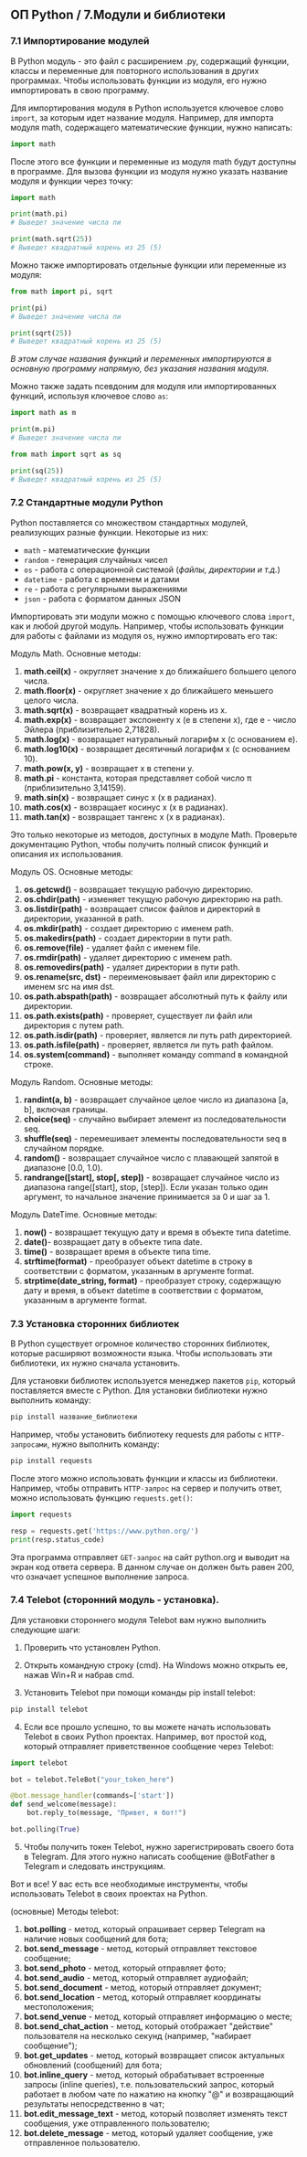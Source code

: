 ## ОП Python / 7.Модули и библиотеки

### 7.1 Импортирование модулей

В Python модуль - это файл с расширением .py, содержащий функции, классы и переменные для повторного использования в других программах. Чтобы использовать функции из модуля, его нужно импортировать в свою программу.

Для импортирования модуля в Python используется ключевое слово `import`, за которым идет название модуля. Например, для импорта модуля math, содержащего математические функции, нужно написать:

```python
import math
```

После этого все функции и переменные из модуля math будут доступны в программе. Для вызова функции из модуля нужно указать название модуля и функции через точку:

```python
import math

print(math.pi)
# Выведет значение числа пи

print(math.sqrt(25))
# Выведет квадратный корень из 25 (5)
```

Можно также импортировать отдельные функции или переменные из модуля:

```python
from math import pi, sqrt

print(pi)
# Выведет значение числа пи

print(sqrt(25))
# Выведет квадратный корень из 25 (5)
```

_В этом случае названия функций и переменных импортируются в основную программу напрямую, без указания названия модуля._

Можно также задать псевдоним для модуля или импортированных функций, используя ключевое слово `as`:

```python
import math as m

print(m.pi)
# Выведет значение числа пи

from math import sqrt as sq

print(sq(25))
# Выведет квадратный корень из 25 (5)
```

### 7.2 Стандартные модули Python

Python поставляется со множеством стандартных модулей, реализующих разные функции. Некоторые из них:

- `math` - математические функции
- `random` - генерация случайных чисел
- `os` - работа с операционной системой (_файлы, директории и т.д._)
- `datetime` - работа с временем и датами
- `re` - работа с регулярными выражениями
- `json` - работа с форматом данных JSON

Импортировать эти модули можно с помощью ключевого слова `import`, как и любой другой модуль. Например, чтобы использовать функции для работы с файлами из модуля os, нужно импортировать его так:

Модуль Math. Основные методы:

1. **math.ceil(x)** - округляет значение x до ближайшего большего целого числа.
2. **math.floor(x)** - округляет значение x до ближайшего меньшего целого числа.
3. **math.sqrt(x)** - возвращает квадратный корень из x.
4. **math.exp(x)** - возвращает экспоненту x (e в степени x), где e - число Эйлера (приблизительно 2,71828).
5. **math.log(x)** - возвращает натуральный логарифм x (с основанием e).
6. **math.log10(x)** - возвращает десятичный логарифм x (с основанием 10).
7. **math.pow(x, y)** - возвращает x в степени y.
8. **math.pi** - константа, которая представляет собой число π (приблизительно 3,14159).
9. **math.sin(x)** - возвращает синус x (x в радианах).
10. **math.cos(x)** - возвращает косинус x (x в радианах).
11. **math.tan(x)** - возвращает тангенс x (x в радианах).

Это только некоторые из методов, доступных в модуле Math. Проверьте документацию Python, чтобы получить полный список функций и описания их использования.

Модуль OS. Основные методы:

1. **os.getcwd()** - возвращает текущую рабочую директорию.
2. **os.chdir(path)** - изменяет текущую рабочую директорию на path.
3. **os.listdir(path)** - возвращает список файлов и директорий в директории, указанной в path.
4. **os.mkdir(path)** - создает директорию с именем path.
5. **os.makedirs(path)** - создает директории в пути path.
6. **os.remove(file)** - удаляет файл с именем file.
7. **os.rmdir(path)** - удаляет директорию с именем path.
8. **os.removedirs(path)** - удаляет директории в пути path.
9. **os.rename(src, dst)** - переименовывает файл или директорию с именем src на имя dst.
10. **os.path.abspath(path)** - возвращает абсолютный путь к файлу или директории.
11. **os.path.exists(path)** - проверяет, существует ли файл или директория с путем path.
12. **os.path.isdir(path)** - проверяет, является ли путь path директорией.
13. **os.path.isfile(path)** - проверяет, является ли путь path файлом.
14. **os.system(command)** - выполняет команду command в командной строке.

Модуль Random. Основные методы:

1. **randint(a, b)** - возвращает случайное целое число из диапазона [a, b], включая границы.
2. **choice(seq)** - случайно выбирает элемент из последовательности seq.
3. **shuffle(seq)** - перемешивает элементы последовательности seq в случайном порядке.
4. **random()** - возвращает случайное число с плавающей запятой в диапазоне [0.0, 1.0).
5. **randrange([start], stop[, step])** - возвращает случайное число из диапазона range([start], stop, [step]). Если указан только один аргумент, то начальное значение принимается за 0 и шаг за 1.

Модуль DateTime. Основные методы:

1. **now()** - возвращает текущую дату и время в объекте типа datetime.
2. **date()**- возвращает дату в объекте типа date.
3. **time()** - возвращает время в объекте типа time.
4. **strftime(format)** - преобразует объект datetime в строку в соответствии с форматом, указанным в аргументе format.
5. **strptime(date_string, format)** - преобразует строку, содержащую дату и время, в объект datetime в соответствии с форматом, указанным в аргументе format.

### 7.3 Установка сторонних библиотек

В Python существует огромное количество сторонних библиотек, которые расширяют возможности языка. Чтобы использовать эти библиотеки, их нужно сначала установить.

Для установки библиотек используется менеджер пакетов `pip`, который поставляется вместе с Python. Для установки библиотеки нужно выполнить команду:

```python
pip install название_библиотеки
```

Например, чтобы установить библиотеку requests для работы с `HTTP-запросами`, нужно выполнить команду:

```python
pip install requests
```

После этого можно использовать функции и классы из библиотеки. Например, чтобы отправить `HTTP-запрос` на сервер и получить ответ, можно использовать функцию `requests.get()`:

```python
import requests

resp = requests.get('https://www.python.org/')
print(resp.status_code)
```

Эта программа отправляет `GET-запрос` на сайт python.org и выводит на экран код ответа сервера. В данном случае он должен быть равен 200, что означает успешное выполнение запроса.

### 7.4 Telebot (сторонний модуль - установка).
Для установки стороннего модуля Telebot вам нужно выполнить следующие шаги:

1. Проверить что установлен Python.

2. Открыть командную строку (cmd). На Windows можно открыть ее, нажав Win+R и набрав cmd.

3. Установить Telebot при помощи команды pip install telebot:

```python
pip install telebot
```

4. Если все прошло успешно, то вы можете начать использовать Telebot в своих Python проектах. Например, вот простой код, который отправляет приветственное сообщение через Telebot:

```python
import telebot

bot = telebot.TeleBot("your_token_here")

@bot.message_handler(commands=['start'])
def send_welcome(message):
    bot.reply_to(message, "Привет, я бот!")

bot.polling(True)
```

5. Чтобы получить токен Telebot, нужно зарегистрировать своего бота в Telegram. Для этого нужно написать сообщение @BotFather в Telegram и следовать инструкциям.

Вот и все! У вас есть все необходимые инструменты, чтобы использовать Telebot в своих проектах на Python.

(основные) Методы telebot:

1. **bot.polling** - метод, который опрашивает сервер Telegram на наличие новых сообщений для бота;
2. **bot.send_message** - метод, который отправляет текстовое сообщение;
3. **bot.send_photo** - метод, который отправляет фото;
4. **bot.send_audio** - метод, который отправляет аудиофайл;
5. **bot.send_document** - метод, который отправляет документ;
6. **bot.send_location** - метод, который отправляет координаты местоположения;
7. **bot.send_venue** - метод, который отправляет информацию о месте;
8. **bot.send_chat_action** - метод, который отображает "действие" пользователя на несколько секунд (например, "набирает сообщение");
9. **bot.get_updates** - метод, который возвращает список актуальных обновлений (сообщений) для бота;
10. **bot.inline_query** - метод, который обрабатывает встроенные запросы (inline queries), т.е. пользовательский запрос, который работает в любом чате по нажатию на кнопку "@" и возвращающий результаты непосредственно в чат;
11. **bot.edit_message_text** - метод, который позволяет изменять текст сообщения, уже отправленного пользователю;
12. **bot.delete_message** - метод, который удаляет сообщение, уже отправленное пользователю.
